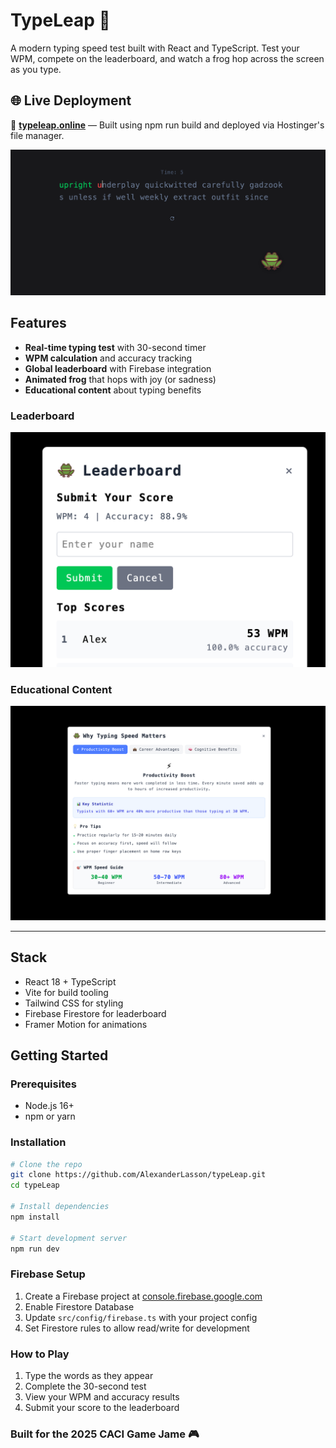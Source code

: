 # TypeLeap 🐸

A modern typing speed test built with React and TypeScript. Test your WPM, compete on the leaderboard, and watch a frog hop across the screen as you type.

## 🌐 Live Deployment

🔗 **[typeleap.online](https://typeleap.online/)** — Built using npm run build and deployed via Hostinger's file manager.

![TypeLeap Main Interface](./screenshots/main.png)

## Features

- **Real-time typing test** with 30-second timer
- **WPM calculation** and accuracy tracking  
- **Global leaderboard** with Firebase integration
- **Animated frog** that hops with joy (or sadness)
- **Educational content** about typing benefits

### Leaderboard
![Leaderboard](./screenshots/board.png)

### Educational Content
![Typing Benefits](./screenshots/info.png)


---

## Stack

- React 18 + TypeScript
- Vite for build tooling
- Tailwind CSS for styling
- Firebase Firestore for leaderboard
- Framer Motion for animations

## Getting Started

### Prerequisites

- Node.js 16+ 
- npm or yarn

### Installation

```bash
# Clone the repo
git clone https://github.com/AlexanderLasson/typeLeap.git
cd typeLeap

# Install dependencies
npm install

# Start development server
npm run dev
```

### Firebase Setup

1. Create a Firebase project at [console.firebase.google.com](https://console.firebase.google.com)
2. Enable Firestore Database
3. Update `src/config/firebase.ts` with your project config
4. Set Firestore rules to allow read/write for development

### How to Play

1. Type the words as they appear
2. Complete the 30-second test
3. View your WPM and accuracy results
4. Submit your score to the leaderboard


### Built for the 2025 CACI Game Jame 🎮
